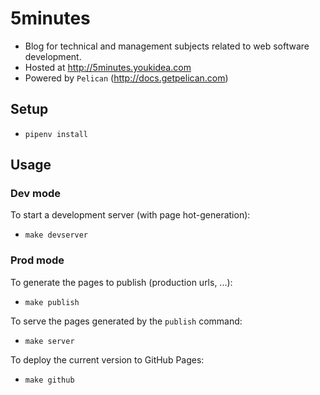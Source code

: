 # 5minutes

- Blog for technical and management subjects related to web software development.
- Hosted at http://5minutes.youkidea.com
- Powered by `Pelican` (http://docs.getpelican.com)

## Setup

- `pipenv install`

## Usage

### Dev mode

To start a development server (with page hot-generation):

- `make devserver`

### Prod mode

To generate the pages to publish (production urls, ...):

- `make publish`

To serve the pages generated by the `publish` command:

- `make server`

To deploy the current version to GitHub Pages:

- `make github`
